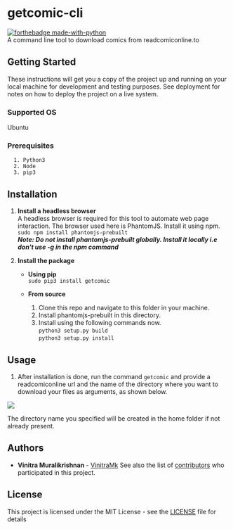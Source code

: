 # getcomic-cli 

[![forthebadge made-with-python](http://ForTheBadge.com/images/badges/made-with-python.svg)](https://www.python.org/)  
A command line tool to download comics from readcomiconline.to

## Getting Started

These instructions will get you a copy of the project up and running on your local machine for development and testing purposes. See deployment for notes on how to deploy the project on a live system.

### Supported OS
Ubuntu

### Prerequisites

```
  1. Python3
  2. Node
  3. pip3
```

## Installation

1. **Install a headless browser**  
A headless browser is required for this tool to automate web page interaction. The browser used here is PhantomJS. Install it using npm.  
    `sudo npm install phantomjs-prebuilt`  
***Note: Do not install phantomjs-prebuilt globally. Install it locally i.e don't use -g in the npm command***

2. **Install the package**  
    * **Using pip**  
    `sudo pip3 install getcomic`  

    * **From source**   
        1. Clone this repo and navigate to this folder in your machine.  
        2. Install phantomjs-prebuilt in this directory.  
        3. Install using the following commands now.   
            `python3 setup.py build`  
            `python3 setup.py install`  

## Usage 

1. After installation is done, run the command `getcomic` and provide a readcomiconline url and the name of the directory where you want to 
download your files as arguments, as shown below.

![](commandss.png?raw=true)  

The directory name you specified will be created in the home folder if not already present.

## Authors

* **Vinitra Muralikrishnan** - [VinitraMk](https://github.com/VinitraMk)
See also the list of [contributors](https://github.com/VinitraMk/getcomic-cli/contributors) who participated in this project.

## License

This project is licensed under the MIT License - see the [LICENSE](LICENSE) file for details


